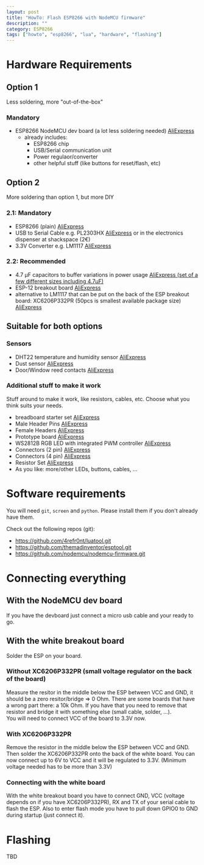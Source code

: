 ```yaml
---
layout: post
title: "HowTo: Flash ESP8266 with NodeMCU firmware"
description: ""
category: ESP8266 
tags: ["howto", "esp8266", "lua", "hardware", "flashing"]
---
```


# Hardware Requirements

## Option 1

Less soldering, more "out-of-the-box"

### Mandatory
* ESP8266 NodeMCU dev board (a lot less soldering needed)
  [AliExpress](http://s.click.aliexpress.com/e/Iqna2RZVb?af=717073896)
  * already includes:
    * ESP8266 chip
    * USB/Serial communication unit
    * Power regulaor/converter
    * other helpful stuff (like buttons for reset/flash, etc)

## Option 2

More soldering than option 1, but more DIY

### 2.1: Mandatory
* ESP8266 (plain) [AliExpress](http://s.click.aliexpress.com/e/Rby3bEEaE?af=717073896)
* USB to Serial Cable e.g. PL2303HX
  [AliExpress](http://s.click.aliexpress.com/e/vNjEu3RRz?af=717073896) or in the electronics dispenser at shackspace (2€)
* 3.3V Converter e.g. LM1117
  [AliExpress](http://s.click.aliexpress.com/e/yNbieUjyb?af=717073896)

### 2.2: Recommended
* 4.7 µF capacitors to buffer variations in power usage [AliExpress (set of a few different
  sizes including 4.7µF)](http://s.click.aliexpress.com/e/vnIamMVZB?af=717073896)
* ESP-12 breakout board
  [AliExpress](http://s.click.aliexpress.com/e/iiuJunIUN?af=717073896)
* alternative to LM1117 that can be put on the back of the ESP breakout board: XC6206P332PR (50pcs is smallest available
  package size) [AliExpress](http://s.click.aliexpress.com/e/BEiQVR7qj?af=717073896)

## Suitable for both options

### Sensors
* DHT22 temperature and humidity sensor [AliExpress](http://s.click.aliexpress.com/e/rnuvFMrny?af=717073896)
* Dust sensor [AliExpress](http://s.click.aliexpress.com/e/m6Q7emu7Q?af=717073896)
* Door/Window reed contacts [AliExpress](http://s.click.aliexpress.com/e/F6UnMFU7Q?af=717073896) 

### Additional stuff to make it work
Stuff around to make it work, like resistors, cables, etc. Choose what you think suits your needs.

* breadboard starter set [AliExpress](http://s.click.aliexpress.com/e/aMnaQzv7Q?af=717073896)
* Male Header Pins [AliExpress](http://s.click.aliexpress.com/e/6eAqjMJeU?af=717073896)
* Female Headers [AliExpress](http://s.click.aliexpress.com/e/UjyZRJ2ji?af=717073896)
* Prototype board [AliExpress](http://s.click.aliexpress.com/e/IUrzn2nMr?af=717073896)
* WS2812B RGB LED with integrated PWM controller [AliExpress](http://s.click.aliexpress.com/e/vrFiM3bi2?af=717073896)
* Connectors (2 pin) [AliExpress](http://s.click.aliexpress.com/e/UzJuzfy7M?af=717073896)
* Connectors (4 pin) [AliExpress](http://s.click.aliexpress.com/e/FiUzfa2nA?af=717073896)
* Resistor Set [AliExpress](http://s.click.aliexpress.com/e/uvrRbQRNJ?af=717073896)
* As you like: more/other LEDs, buttons, cables, ...


# Software requirements

You will need `git`, `screen` and `python`. Please install them if you don't already have them.

Check out the following repos (git):

* https://github.com/4refr0nt/luatool.git
* https://github.com/themadinventor/esptool.git
* https://github.com/nodemcu/nodemcu-firmware.git

# Connecting everything

## With the NodeMCU dev board

If you have the devboard just connect a micro usb cable and your ready to go.

## With the white breakout board

Solder the ESP on your board.

### Without XC6206P332PR (small voltage regulator on the back of the board)

Measure the resitor in the middle below the ESP between VCC and GND, it should be a zero resitor/bridge => 0 Ohm. There are
some boards that have a wrong part there: a 10k Ohm. If you have that you need to remove that resistor and bridge it
with something else (small cable, solder, ...).  
You will need to connect VCC of the board to 3.3V now.

### With XC6206P332PR

Remove the resistor in the middle below the ESP between VCC and GND. Then solder the XC6206P332PR onto the back of the
white board.
You can now connect up to 6V to VCC and it will be regulated to 3.3V. (Minimum voltage needed has to be more than 3.3V)

### Connecting with the white board
With the white breakout board you have to connect GND, VCC (voltage depends on if you have XC6206P332PR), RX and TX of
your serial cable to flash the ESP. Also to enter flash mode you have to pull down GPIO0 to GND during startup
(just connect it).

# Flashing

TBD
